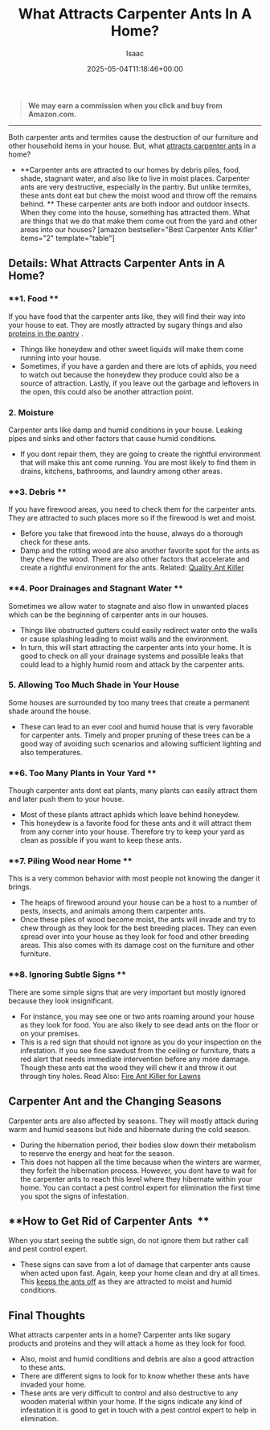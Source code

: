 ﻿---
author: Isaac
layout: post
title: What Attracts Carpenter Ants In A Home?
date: '2025-05-04T11:18:46+00:00'
categories:
- Ants
- Guide
tags: []
slug: /what-attracts-carpenter-ants-in-a-home/
lastmod: 2025-05-07T12:21:28+03:00
---
> **We may earn a commission when you click and buy from Amazon.com.**
>

---
Both carpenter ants and termites cause the destruction of our furniture and other household items in your house. But, what
[attracts carpenter ants](https://pestpolicy.com/best-ant-traps/)
in a home?
- **Carpenter ants are attracted to our homes by debris piles, food, shade, stagnant water, and also like to live in moist places. Carpenter ants are very destructive, especially in the pantry. But unlike termites, these ants dont eat but chew the moist wood and throw off the remains behind. **
These carpenter ants are both indoor and outdoor insects. When they come into the house, something has attracted them. What are things that we do that make them come out from the yard and other areas into our houses?
[amazon bestseller="Best Carpenter Ants Killer" items="2" template="table"]
## Details: What Attracts Carpenter Ants in A Home?
### **1. Food **
If you have food that the carpenter ants like, they will find their way into your house to eat. They are mostly attracted by sugary things and also
[proteins in the pantry](https://pestpolicy.com/what-causes-pantry-bugs/)
.
- Things like honeydew and other sweet liquids will make them come running into your house.
- Sometimes, if you have a garden and there are lots of aphids, you need to watch out because the honeydew they produce could also be a source of attraction.
Lastly, if you leave out the garbage and leftovers in the open, this could also be another attraction point.
### **2. Moisture**
Carpenter ants like damp and humid conditions in your house. Leaking pipes and sinks and other factors that cause humid conditions.
- If you dont repair them, they are going to create the rightful environment that will make this ant come running.
You are most likely to find them in drains, kitchens, bathrooms, and laundry among other areas.
### **3. Debris **
If you have firewood areas, you need to check them for the carpenter ants. They are attracted to such places more so if the firewood is wet and moist.
- Before you take that firewood into the house, always do a thorough check for these ants.
- Damp and the rotting wood are also another favorite spot for the ants as they chew the wood.
There are also other factors that accelerate and create a rightful environment for the ants.
Related:
[Quality Ant Killer](https://pestpolicy.com/best-ant-killer/)
### **4. Poor Drainages and Stagnant Water **
Sometimes we allow water to stagnate and also flow in unwanted places which can be the beginning of carpenter ants in our houses.
- Things like obstructed gutters could easily redirect water onto the walls or cause splashing leading to moist walls and the environment.
- In turn, this will start attracting the carpenter ants into your home.
It is good to check on all your drainage systems and possible leaks that could lead to a highly humid room and attack by the carpenter ants.
### **5. Allowing Too Much Shade in Your House**
Some houses are surrounded by too many trees that create a permanent shade around the house.
- These can lead to an ever cool and humid house that is very favorable for carpenter ants.
Timely and proper pruning of these trees can be a good way of avoiding such scenarios and allowing sufficient lighting and also temperatures.
### **6. Too Many Plants in Your Yard **
Though carpenter ants dont eat plants, many plants can easily attract them and later push them to your house.
- Most of these plants attract aphids which leave behind honeydew.
- This honeydew is a favorite food for these ants and it will attract them from any corner into your house.
Therefore try to keep your yard as clean as possible if you want to keep these ants.
### **7. Piling Wood near Home **
This is a very common behavior with most people not knowing the danger it brings.
- The heaps of firewood around your house can be a host to a number of pests, insects, and animals among them carpenter ants.
- Once these piles of wood become moist, the ants will invade and try to chew through as they look for the best breeding places.
They can even spread over into your house as they look for food and other breeding areas. This also comes with its damage cost on the furniture and other furniture.
### **8. Ignoring Subtle Signs **
There are some simple signs that are very important but mostly ignored because they look insignificant.
- For instance, you may see one or two ants roaming around your house as they look for food. You are also likely to see dead ants on the floor or on your premises.
- This is a red sign that should not ignore as you do your inspection on the infestation.
If you see fine sawdust from the ceiling or furniture, thats a red alert that needs immediate intervention before any more damage. Though these ants eat the wood they will chew it and throw it out through tiny holes.
Read Also:
[Fire Ant Killer for Lawns](https://pestpolicy.com/best-fire-ant-killer-for-lawns/)
## Carpenter Ant and the Changing Seasons
Carpenter ants are also affected by seasons. They will mostly attack during warm and humid seasons but hide and hibernate during the cold season.
- During the hibernation period, their bodies slow down their metabolism to reserve the energy and heat for the season.
- This does not happen all the time because when the winters are warmer, they forfeit the hibernation process.
However, you dont have to wait for the carpenter ants to reach this level where they hibernate within your home.
You can contact a pest control expert for elimination the first time you spot the signs of infestation.
## **How to Get Rid of Carpenter Ants  **
When you start seeing the subtle sign, do not ignore them but rather call and pest control expert.
- These signs can save from a lot of damage that carpenter ants cause when acted upon fast.
Again, keep your home clean and dry at all times. This
[keeps the ants off](https://pestpolicy.com/how-to-get-rid-of-sugar-ants/)
as they are attracted to moist and humid conditions.
## Final Thoughts
What attracts carpenter ants in a home? Carpenter ants like sugary products and proteins and they will attack a home as they look for food.
- Also, moist and humid conditions and debris are also a good attraction to these ants.
- There are different signs to look for to know whether these ants have invaded your home.
- These ants are very difficult to control and also destructive to any wooden material within your home.
If the signs indicate any kind of infestation it is good to get in touch with a pest control expert to help in elimination.